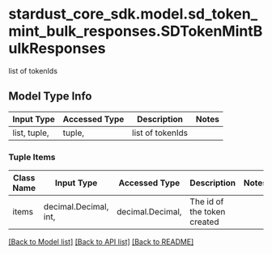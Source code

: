 # stardust_core_sdk.model.sd_token_mint_bulk_responses.SDTokenMintBulkResponses

list of tokenIds

## Model Type Info
Input Type | Accessed Type | Description | Notes
------------ | ------------- | ------------- | -------------
list, tuple,  | tuple,  | list of tokenIds | 

### Tuple Items
Class Name | Input Type | Accessed Type | Description | Notes
------------- | ------------- | ------------- | ------------- | -------------
items | decimal.Decimal, int,  | decimal.Decimal,  | The id of the token created | 

[[Back to Model list]](../../README.md#documentation-for-models) [[Back to API list]](../../README.md#documentation-for-api-endpoints) [[Back to README]](../../README.md)

